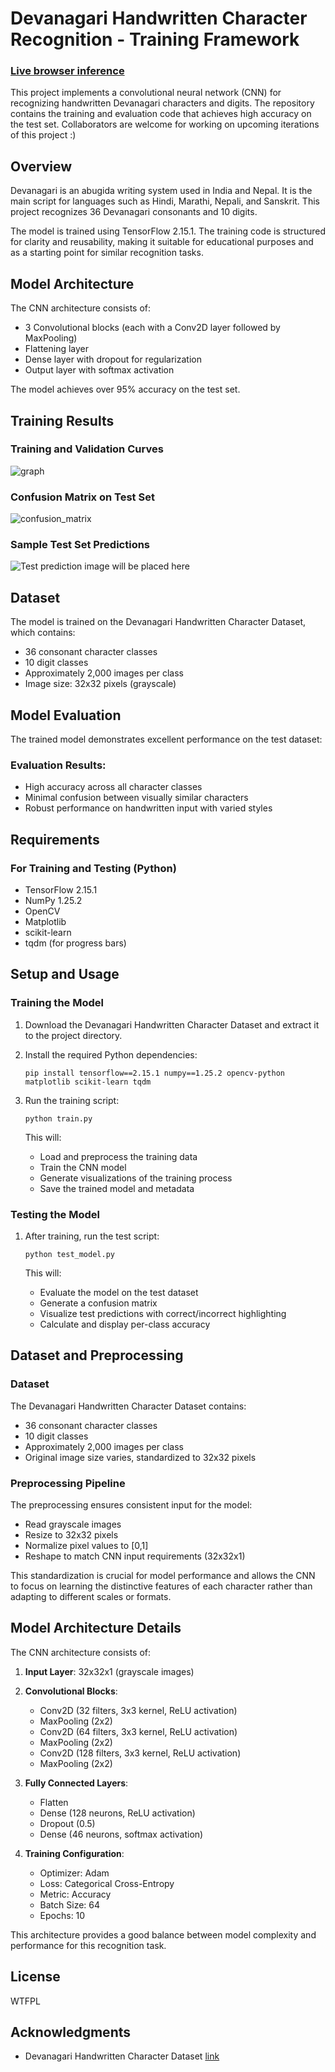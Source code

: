# Devanagari Handwritten Character Recognition - Training Framework
### [Live browser inference](https://dcda-v2.vercel.app/)
This project implements a convolutional neural network (CNN) for recognizing handwritten Devanagari characters and digits. The repository contains the training and evaluation code that achieves high accuracy on the test set. Collaborators are welcome for working on upcoming iterations of this project :)

## Overview

Devanagari is an abugida writing system used in India and Nepal. It is the main script for languages such as Hindi, Marathi, Nepali, and Sanskrit. This project recognizes 36 Devanagari consonants and 10 digits.

The model is trained using TensorFlow 2.15.1. The training code is structured for clarity and reusability, making it suitable for educational purposes and as a starting point for similar recognition tasks.

## Model Architecture

The CNN architecture consists of:
- 3 Convolutional blocks (each with a Conv2D layer followed by MaxPooling)
- Flattening layer
- Dense layer with dropout for regularization
- Output layer with softmax activation

The model achieves over 95% accuracy on the test set.

## Training Results

### Training and Validation Curves

![graph](model_accuracy.png)

### Confusion Matrix on Test Set

![confusion_matrix](confusion_matrix.png)

### Sample Test Set Predictions

![Test prediction image will be placed here](testing.png)

## Dataset

The model is trained on the Devanagari Handwritten Character Dataset, which contains:
- 36 consonant character classes
- 10 digit classes
- Approximately 2,000 images per class
- Image size: 32x32 pixels (grayscale)

## Model Evaluation

The trained model demonstrates excellent performance on the test dataset:

### Evaluation Results:
- High accuracy across all character classes
- Minimal confusion between visually similar characters
- Robust performance on handwritten input with varied styles

## Requirements

### For Training and Testing (Python)
- TensorFlow 2.15.1
- NumPy 1.25.2
- OpenCV
- Matplotlib
- scikit-learn
- tqdm (for progress bars)

## Setup and Usage

### Training the Model

1. Download the Devanagari Handwritten Character Dataset and extract it to the project directory.

2. Install the required Python dependencies:
   ```
   pip install tensorflow==2.15.1 numpy==1.25.2 opencv-python matplotlib scikit-learn tqdm
   ```

3. Run the training script:
   ```
   python train.py
   ```

   This will:
   - Load and preprocess the training data
   - Train the CNN model
   - Generate visualizations of the training process
   - Save the trained model and metadata

### Testing the Model

1. After training, run the test script:
   ```
   python test_model.py
   ```

   This will:
   - Evaluate the model on the test dataset
   - Generate a confusion matrix
   - Visualize test predictions with correct/incorrect highlighting
   - Calculate and display per-class accuracy

## Dataset and Preprocessing

### Dataset
The Devanagari Handwritten Character Dataset contains:
- 36 consonant character classes
- 10 digit classes
- Approximately 2,000 images per class
- Original image size varies, standardized to 32x32 pixels

### Preprocessing Pipeline
The preprocessing ensures consistent input for the model:

- Read grayscale images
- Resize to 32x32 pixels
- Normalize pixel values to [0,1]
- Reshape to match CNN input requirements (32x32x1)

This standardization is crucial for model performance and allows the CNN to focus on learning the distinctive features of each character rather than adapting to different scales or formats.

## Model Architecture Details

The CNN architecture consists of:

1. **Input Layer**: 32x32x1 (grayscale images)

2. **Convolutional Blocks**:
   - Conv2D (32 filters, 3x3 kernel, ReLU activation)
   - MaxPooling (2x2)
   - Conv2D (64 filters, 3x3 kernel, ReLU activation)
   - MaxPooling (2x2)
   - Conv2D (128 filters, 3x3 kernel, ReLU activation)
   - MaxPooling (2x2)

3. **Fully Connected Layers**:
   - Flatten
   - Dense (128 neurons, ReLU activation)
   - Dropout (0.5)
   - Dense (46 neurons, softmax activation)

4. **Training Configuration**:
   - Optimizer: Adam
   - Loss: Categorical Cross-Entropy
   - Metric: Accuracy
   - Batch Size: 64
   - Epochs: 10

This architecture provides a good balance between model complexity and performance for this recognition task.

## License

WTFPL

## Acknowledgments

- Devanagari Handwritten Character Dataset [link](https://ieeexplore.ieee.org/document/7400041/)
